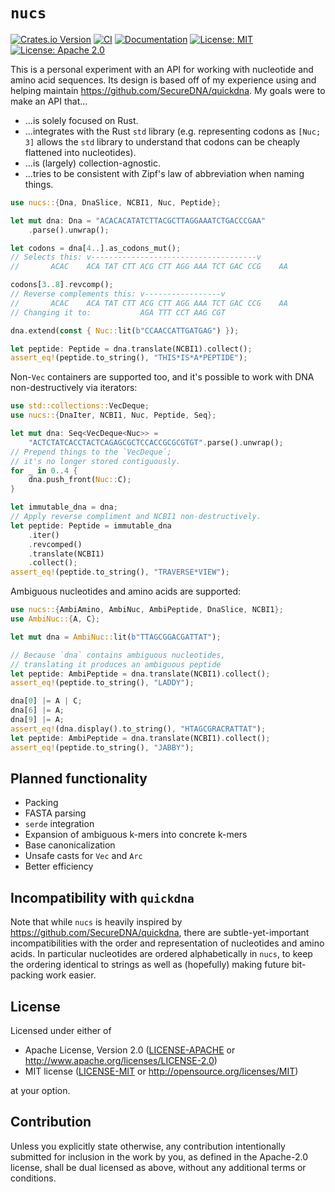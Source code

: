 # `nucs`

[![Crates.io Version](https://img.shields.io/crates/v/nucs.svg)](https://crates.io/crates/nucs)
[![CI](https://github.com/swooster/nucs/actions/workflows/ci.yml/badge.svg?event=push)](https://github.com/swooster/nucs/actions/workflows/ci.yml)
[![Documentation](https://docs.rs/nucs/badge.svg)](https://docs.rs/nucs)
[![License: MIT](https://img.shields.io/badge/License-MIT-blue.svg)](LICENSE-MIT)
[![License: Apache 2.0](https://img.shields.io/badge/License-Apache%202.0-blue.svg)](LICENSE-APACHE)

This is a personal experiment with an API for working with nucleotide and amino acid sequences.
Its design is based off of my experience using and helping maintain
<https://github.com/SecureDNA/quickdna>. My goals were to make an API that...

* ...is solely focused on Rust.
* ...integrates with the Rust `std` library (e.g. representing codons as `[Nuc; 3]` allows the
  `std` library to understand that codons can be cheaply flattened into nucleotides).
* ...is (largely) collection-agnostic.
* ...tries to be consistent with Zipf's law of abbreviation when naming things.

```rust
use nucs::{Dna, DnaSlice, NCBI1, Nuc, Peptide};

let mut dna: Dna = "ACACACATATCTTACGCTTAGGAAATCTGACCCGAA"
    .parse().unwrap();

let codons = dna[4..].as_codons_mut();
// Selects this: v-------------------------------------v
//       ACAC    ACA TAT CTT ACG CTT AGG AAA TCT GAC CCG    AA

codons[3..8].revcomp();
// Reverse complements this: v-----------------v
//       ACAC    ACA TAT CTT ACG CTT AGG AAA TCT GAC CCG    AA
// Changing it to:           AGA TTT CCT AAG CGT

dna.extend(const { Nuc::lit(b"CCAACCATTGATGAG") });

let peptide: Peptide = dna.translate(NCBI1).collect();
assert_eq!(peptide.to_string(), "THIS*IS*A*PEPTIDE");
```

Non-`Vec` containers are supported too, and it's possible to work with DNA non-destructively
via iterators:
```rust
use std::collections::VecDeque;
use nucs::{DnaIter, NCBI1, Nuc, Peptide, Seq};

let mut dna: Seq<VecDeque<Nuc>> =
    "ACTCTATCACCTACTCAGAGCGCTCCACCGCGCGTGT".parse().unwrap();
// Prepend things to the `VecDeque`;
// it's no longer stored contiguously.
for _ in 0..4 {
    dna.push_front(Nuc::C);
}

let immutable_dna = dna;
// Apply reverse compliment and NCBI1 non-destructively.
let peptide: Peptide = immutable_dna
    .iter()
    .revcomped()
    .translate(NCBI1)
    .collect();
assert_eq!(peptide.to_string(), "TRAVERSE*VIEW");
```

Ambiguous nucleotides and amino acids are supported:
```rust
use nucs::{AmbiAmino, AmbiNuc, AmbiPeptide, DnaSlice, NCBI1};
use AmbiNuc::{A, C};

let mut dna = AmbiNuc::lit(b"TTAGCGGACGATTAT");

// Because `dna` contains ambiguous nucleotides,
// translating it produces an ambiguous peptide
let peptide: AmbiPeptide = dna.translate(NCBI1).collect();
assert_eq!(peptide.to_string(), "LADDY");

dna[0] |= A | C;
dna[6] |= A;
dna[9] |= A;
assert_eq!(dna.display().to_string(), "HTAGCGRACRATTAT");
let peptide: AmbiPeptide = dna.translate(NCBI1).collect();
assert_eq!(peptide.to_string(), "JABBY");
```

## Planned functionality

* Packing
* FASTA parsing
* `serde` integration
* Expansion of ambiguous k-mers into concrete k-mers
* Base canonicalization
* Unsafe casts for `Vec` and `Arc`
* Better efficiency

## Incompatibility with `quickdna`

Note that while `nucs` is heavily inspired by <https://github.com/SecureDNA/quickdna>,
there are subtle-yet-important incompatibilities with the order and representation of
nucleotides and amino acids. In particular nucleotides are ordered alphabetically
in `nucs`, to keep the ordering identical to strings as well as (hopefully) making
future bit-packing work easier.

## License

Licensed under either of

 * Apache License, Version 2.0
   ([LICENSE-APACHE](LICENSE-APACHE) or <http://www.apache.org/licenses/LICENSE-2.0>)
 * MIT license
   ([LICENSE-MIT](LICENSE-MIT) or <http://opensource.org/licenses/MIT>)

at your option.

## Contribution

Unless you explicitly state otherwise, any contribution intentionally submitted
for inclusion in the work by you, as defined in the Apache-2.0 license, shall be
dual licensed as above, without any additional terms or conditions.

